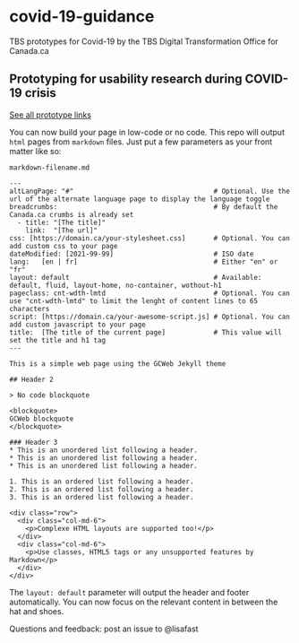 # covid-19-guidance
TBS prototypes for Covid-19 by the TBS Digital Transformation Office for Canada.ca

## Prototyping for usability research during COVID-19 crisis 
[See all prototype links](http://test.canada.ca/covid-19-guidance/hc-links-en.html)

You can now build your page in low-code or no code. This repo will output `html` pages from `markdown` files. Just put a few parameters as your front matter like so:

`markdown-filename.md`
```
---
altLangPage: "#"                                   # Optional. Use the url of the alternate language page to display the language toggle
breadcrumbs:                                       # By default the Canada.ca crumbs is already set
  - title: "[The title]"
    link:  "[The url]"
css: [https://domain.ca/your-stylesheet.css]       # Optional. You can add custom css to your page
dateModified: [2021-99-99]                         # ISO date
lang:   [en | fr]                                  # Either "en" or "fr"
layout: default                                    # Available: default, fluid, layout-home, no-container, wothout-h1
pageclass: cnt-wdth-lmtd                           # Optional. You can use "cnt-wdth-lmtd" to limit the lenght of content lines to 65 characters
script: [https://domain.ca/your-awesome-script.js] # Optional. You can add custom javascript to your page
title:  [The title of the current page]            # This value will set the title and h1 tag
---

This is a simple web page using the GCWeb Jekyll theme

## Header 2

> No code blockquote

<blockquote>
GCWeb blockquote
</blockquote>

### Header 3
* This is an unordered list following a header.
* This is an unordered list following a header.
* This is an unordered list following a header.

1. This is an ordered list following a header.
2. This is an ordered list following a header.
3. This is an ordered list following a header.

<div class="row">
  <div class="col-md-6">
    <p>Complexe HTML layouts are supported too!</p>
  </div>
  <div class="col-md-6">
    <p>Use classes, HTML5 tags or any unsupported features by Markdown</p>
  </div>
</div>
```
The `layout: default` parameter will output the header and footer automatically. You can now focus on the relevant content in between the hat and shoes.

Questions and feedback: post an issue to @lisafast
